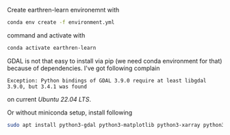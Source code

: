Create earthren-learn environemnt with

```bash
conda env create -f environment.yml
```

command and activate with

```bash
conda activate earthren-learn
```

GDAL is not that easy to install via pip (we need conda environment for that) because of dependencies. I've got following complain

```
Exception: Python bindings of GDAL 3.9.0 require at least libgdal 3.9.0, but 3.4.1 was found
```

on current *Ubuntu 22.04 LTS*.

Or without miniconda setup, install following

```bash
sudo apt install python3-gdal python3-matplotlib python3-xarray python3-rioxarray
```
